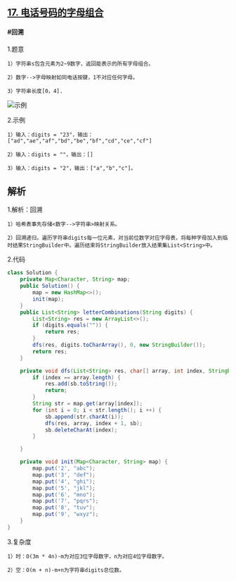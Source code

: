 ## [17. 电话号码的字母组合](https://leetcode.cn/problems/letter-combinations-of-a-phone-number/)
#### #回溯
1.题意

    1）字符串s包含元素为2~9数字，返回能表示的所有字母组合。

    2）数字-->字母映射如同电话按键，1不对应任何字母。

    3）字符串长度[0，4].
![示例](https://assets.leetcode-cn.com/aliyun-lc-upload/uploads/2021/11/09/200px-telephone-keypad2svg.png)

2.示例

    1）输入：digits = "23"，输出：["ad","ae","af","bd","be","bf","cd","ce","cf"]

    2）输入：digits = ""，输出：[]

    3）输入：digits = "2"，输出：["a","b","c"]。
## 解析
1.解析：回溯

    1）哈希表事先存储<数字-->字符串>映射关系。

    2）回溯递归，遍历字符串digits每一位元素，对当前位数字对应字母表，将每种字母加入到临时结果StringBuilder中。遍历结束将StringBuilder放入结果集List<String>中。

2.代码
```java
class Solution {
    private Map<Character, String> map;
    public Solution() {
        map = new HashMap<>();
        init(map);
    }
    public List<String> letterCombinations(String digits) {
        List<String> res = new ArrayList<>();
        if (digits.equals("")) {
            return res;
        }
        dfs(res, digits.toCharArray(), 0, new StringBuilder());
        return res;
    }

    private void dfs(List<String> res, char[] array, int index, StringBuilder sb) {
        if (index == array.length) {
            res.add(sb.toString());
            return;
        }
        String str = map.get(array[index]);
        for (int i = 0; i < str.length(); i ++) {
            sb.append(str.charAt(i));
            dfs(res, array, index + 1, sb);
            sb.deleteCharAt(index);
        }

    }

    private void init(Map<Character, String> map) {
        map.put('2', "abc");
        map.put('3', "def");
        map.put('4', "ghi");
        map.put('5', "jkl");
        map.put('6', "mno");
        map.put('7', "pqrs");
        map.put('8', "tuv");
        map.put('9', "wxyz");
    }
}
```
3.复杂度

    1）时：O(3m * 4n)-m为对应3位字母数字，n为对应4位字母数字。

    2）空：O(m + n)-m+n为字符串digits总位数。
